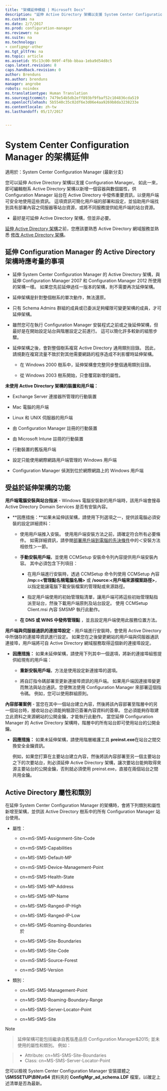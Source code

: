 ```yaml
---
title: "架構延伸模組 | Microsoft Docs"
description: "延伸 Active Directory 架構以支援 System Center Configuration Manager。"
ms.custom: na
ms.date: 2/7/2017
ms.prod: configuration-manager
ms.reviewer: na
ms.suite: na
ms.technology:
- configmgr-other
ms.tgt_pltfrm: na
ms.topic: article
ms.assetid: 95c13c00-909f-4fbb-bbaa-1eba9d54d8c5
caps.latest.revision: 8
caps.handback.revision: 0
author: Brenduns
ms.author: brenduns
manager: angrobe
robots: noindex
ms.translationtype: Human Translation
ms.sourcegitcommit: 7479e54b5db2eff893bf9fbaf52c104836cda519
ms.openlocfilehash: 5b5540c35c02df6e3d06e4aa9269b8da3238233e
ms.contentlocale: zh-tw
ms.lasthandoff: 05/17/2017


---
```

# <a name="schema-extensions-for-system-center-configuration-manager"></a>System Center Configuration Manager 的架構延伸

適用於：System Center Configuration Manager (最新分支)

您可以延伸 Active Directory 架構以支援 Configuration Manager。 如此一來，即可編輯樹系 Active Directory 架構以新增一個容器與數個屬性，供 Configuration Manager 站台在 Active Directory 中發佈重要資訊，以便用戶端可安全地使用這些資訊。 這項資訊可簡化用戶端的部署和設定，並協助用戶端找到具有部署內容之伺服器等站台資源，或將不同服務提供給用戶端的站台資源。  

-   最好是可延伸 Active Directory 架構，但並非必要。  

[延伸 Active Directory 架構](https://msdnstage.redmond.corp.microsoft.com/en-US/library/mt345589\(TechNet.10\).aspx)之前，您應該要熟悉 Active Directory 網域服務並熟悉 [修改 Active Directory 架構](https://technet.microsoft.com/library/cc759402\(v=ws.10\).aspx)。  

## <a name="considerations-for-extending-the-active-directory-schema-for-configuration-manager"></a>延伸 Configuration Manager 的 Active Directory 架構時應考量的事項  

-   延伸 System Center Configuration Manager 的 Active Directory 架構，與延伸 Configuration Manager 2007 和 Configuration Manager 2012 所使用的架構一樣。 如果您先前延伸過任一版本的架構，則不需要再次延伸架構。  

-   延伸架構是針對整個樹系的單次動作，無法還原。  

-   只有 Schema Admins 群組的成員或已委派足夠權限可變更架構的成員，才可延伸架構。  

-   雖然您可在執行 Configuration Manager 安裝程式之前或之後延伸架構，但最好是在開始設定站台與階層設定之前進行。 這可以簡化許多較新的組態步驟。  

-   延伸架構之後，會對整個樹系複寫 Active Directory 通用類別目錄。 因此，請規劃在複寫流量不致於對其他需要網路的程序造成不利影響時延伸架構。  

    -   在 Windows 2000 樹系中，延伸架構會完整同步整個通用類別目錄。  

    -   從 Windows 2003 樹系開始，只會覆寫新增的屬性。  

**未使用 Active Directory 架構的裝置和用戶端：**  

-   Exchange Server 連接器所管理的行動裝置  

-   Mac 電腦的用戶端  

-   Linux 和 UNIX 伺服器的用戶端  

-   由 Configuration Manager 註冊的行動裝置  

-   由 Microsoft Intune 註冊的行動裝置  

-   行動裝置的舊版用戶端  

-   設定只能使用網際網路用戶端管理的 Windows 用戶端  

-   Configuration Manager 偵測到位於網際網路上的 Windows 用戶端  

## <a name="capabilities-that-benefit-from-extending-the-schema"></a>受益於延伸架構的功能  
**用戶端電腦安裝與站台指派** - Windows 電腦安裝新的用戶端時，該用戶端會搜尋 Active Directory Domain Services 是否有安裝內容。  

-   **因應措施：**如果未延伸該架構，請使用下列選項之一，提供該電腦必須安裝的設定詳細資料：  

    -   使用用戶端推入安裝。 使用用戶端安裝方法之前，請確定符合所有必要條件。 如需詳細資訊，請參閱[部署用戶端到電腦的先決條件](/sccm/core/clients/deploy/prerequisites-for-deploying-clients-to-windows-computers)中的＜安裝方法相依性＞一節。  

    -   **手動安裝用戶端**，並使用 CCMSetup 安裝命令列內容提供用戶端安裝內容。 其中必須包含下列項目：  

        -   在用戶端進行安裝時，透過 CCMSetup 命令列使用 CCMSetup 內容 **/mp:=&lt;管理點名稱電腦名稱\>** 或 **/source:&lt;用戶端來源檔案路徑\>**，以指定能讓電腦下載安裝檔案的管理點或來源路徑。  

        -   指定用戶端使用的初始管理點清單，讓用戶端可將這些初始管理點指派至站台，然後下載用戶端原則及站台設定。 使用 CCMSetup Client.msi 內容 SMSMP 執行此動作。  

    -   **在 DNS 或 WINS 中發佈管理點** ，並且設定用戶端使用此服務位置方法。  

**用戶端與伺服器通訊的連接埠設定** - 用戶端進行安裝時，會使用 Active Directory 中所儲存的連接埠資訊進行設定。 如果您在之後變更網站的用戶端與伺服器通訊連接埠，用戶端將可自 Active Directory 網域服務取得這個新的連接埠設定。  

-   **因應措施：** 如果未延伸架構，請使用下列其中一個選項，將新的連接埠組態提供給現有的用戶端：  

    -   **重新安裝用戶端**，方法是使用設定新連接埠的選項。  

    -   將自訂指令碼部署至更新連接埠資訊的用戶端。 如果用戶端因連接埠變更而無法與站台通訊，您便無法使用 Configuration Manager 來部署這個指令碼。 例如，您可以使用群組原則。  

**內容部署案例** - 當您在其中一個站台建立內容，然後將該內容部署至階層中的另一個站台時，接收站台必須能夠驗證已簽署內容資料的簽章。 您必須能夠存取建立此資料之來源網站的公開金鑰，才能執行此動作。 當您延伸 Configuration Manager 的 Active Directory 架構時，階層中的所有站台即可使用站台的公開金鑰。  

-   **因應措施：** 如果未延伸架構，請使用階層維護工具 **preinst.exe**在站台之間交換安全金鑰資訊。  

     例如，如果您打算在主要站台建立內容，然後將該內容部署至另一個主要站台之下的次要站台，則必須延伸 Active Directory 架構，讓次要站台能夠取得來源主要站台的公開金鑰，否則就必須使用 preinst.exe，直接在兩個站台之間共用金鑰。  

## <a name="active-directory-attributes-and-classes"></a>Active Directory 屬性和類別  
在延伸 System Center Configuration Manager 的架構時，會將下列類別和屬性新增至架構，並供該 Active Directory 樹系中的所有 Configuration Manager 站台使用。  

-   屬性：  

    -   cn=mS-SMS-Assignment-Site-Code  

    -   cn=mS-SMS-Capabilities  

    -   cn=MS-SMS-Default-MP  

    -   cn=mS-SMS-Device-Management-Point  

    -   cn=mS-SMS-Health-State  

    -   cn=MS-SMS-MP-Address  

    -   cn=MS-SMS-MP-Name  

    -   cn=MS-SMS-Ranged-IP-High  

    -   cn=MS-SMS-Ranged-IP-Low  

    -   cn=MS-SMS-Roaming-Boundaries  
        於  

    -   cn=MS-SMS-Site-Boundaries  

    -   cn=MS-SMS-Site-Code  

    -   cn=mS-SMS-Source-Forest  

    -   cn=mS-SMS-Version  

-   類別：  

    -   cn=MS-SMS-Management-Point  

    -   cn=MS-SMS-Roaming-Boundary-Range  

    -   cn=MS-SMS-Server-Locator-Point  

    -   cn=MS-SMS-Site  

> [!NOTE]  

>  延伸架構可能包括繼承自舊版產品但 Configuration Manager&2015; 並未使用的屬性和類別。 例如：  

>   
>  -   Attribute: cn=MS-SMS-Site-Boundaries  
> -   Class: cn=MS-SMS-Server-Locator-Point  

您可以檢視 System Center Configuration Manager 安裝媒體之 **\SMSSETUP\BIN\x64** 資料夾的 **ConfigMgr_ad_schema.LDF** 檔案，以確定上述清單是否為最新。  

